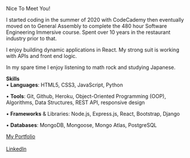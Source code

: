 Nice To Meet You!

I started coding in the summer of 2020 with CodeCademy then eventually moved on to General Assembly to complete the 480 hour Software Engineering Immersive course. Spent over 10 years in the restaurant industry prior to that.

I enjoy building  dynamic applications in React. My strong suit is working with APIs and front end logic.

In my spare time I enjoy listening to math rock and studying Japanese. 

**Skills**<br/>
• **Languages**: HTML5, CSS3, JavaScript, Python

• **Tools**: Git, Github, Heroku, Object-Oriented Programming (OOP), Algorithms, Data Structures, REST API, responsive design

• **Frameworks** & Libraries: Node.js, Express.js, React, Bootstrap, Django

• **Databases**: MongoDB, Mongoose, Mongo Atlas, PostgreSQL

[My Portfolio](https://levs-portfolio.herokuapp.com)</br></br>
[LinkedIn](https://www.linkedin.com/in/lev-choubine)
<!--
**lev-choubine/lev-choubine** is a ✨ _special_ ✨ repository because its `README.md` (this file) appears on your GitHub profile.

Here are some ideas to get you started:

- 🔭 I’m currently working on ...
- 🌱 I’m currently learning ...
- 👯 I’m looking to collaborate on ...
- 🤔 I’m looking for help with ...
- 💬 Ask me about ...
- 📫 How to reach me: ...
- 😄 Pronouns: ...
- ⚡ Fun fact: ...
-->
